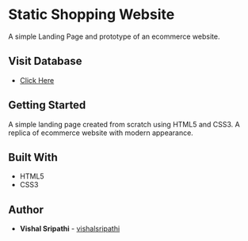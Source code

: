 # Static Shopping Website
 A simple Landing Page and prototype of an ecommerce website.
 
## Visit Database
* [Click Here](https://static-shopping.netlify.app/)

## Getting Started
 A simple landing page created from scratch using HTML5 and CSS3. A replica of ecommerce website with modern appearance.

## Built With
* HTML5
* CSS3

## Author
* **Vishal Sripathi** - [vishalsripathi](https://github.com/vishalsripathi)
